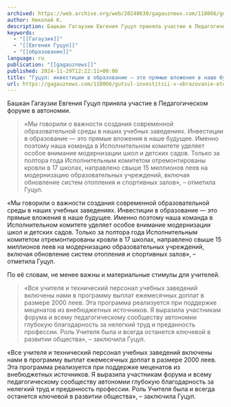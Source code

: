 ```yaml
---
archived: https://web.archive.org/web/20240630/gagauznews.com/118066/gutsul-investitsii-v-obrazovanie-eto-pryamye-vlozheniya-v-nashe-budushhee.html
author: Николай К.
description: Башкан Гагаузии Евгения Гуцул приняла участие в Педагогическом форуме в автономии. «Мы говорили о важности создания современной образовательной среды в наших учебных заведениях. Инвестиции в образование — это прямые вложения в наше будущее. Именно поэтому наша команда в Исполнительном комитете уделяет особое внимание модернизации школ и детских садов. Только за полтора года Исполнительным комитетом отремонтированы кровли в 17 школах, направлено свыше 15 миллионов леев на модернизацию образовательных учреждений, включая обновление систем отопления и спортивных залов», – отметила Гуцул. По её словам, не менее важны и материальные стимулы для учителей. «Все учителя и технический персонал учебных заведений включены нами в программу […]
keywords:
  - "[[Гагаузия]]"
  - "[[Евгения Гуцул]]"
  - "[[образование]]"
language: ru
publication: "[[gagauznews]]"
published: 2024-11-29T12:22:11+00:00
title: "Гуцул: инвестиции в образование — это прямые вложения в наше будущее"
url: https://gagauznews.com/118066/gutsul-investitsii-v-obrazovanie-eto-pryamye-vlozheniya-v-nashe-budushhee.html
---
```


Башкан Гагаузии Евгения Гуцул приняла участие в Педагогическом форуме в автономии.

> «Мы говорили о важности создания современной образовательной среды в наших учебных заведениях. Инвестиции в образование — это прямые вложения в наше будущее. Именно поэтому наша команда в Исполнительном комитете уделяет особое внимание модернизации школ и детских садов. Только за полтора года Исполнительным комитетом отремонтированы кровли в 17 школах, направлено свыше 15 миллионов леев на модернизацию образовательных учреждений, включая обновление систем отопления и спортивных залов», – отметила Гуцул.

«Мы говорили о важности создания современной образовательной среды в наших учебных заведениях. Инвестиции в образование — это прямые вложения в наше будущее. Именно поэтому наша команда в Исполнительном комитете уделяет особое внимание модернизации школ и детских садов. Только за полтора года Исполнительным комитетом отремонтированы кровли в 17 школах, направлено свыше 15 миллионов леев на модернизацию образовательных учреждений, включая обновление систем отопления и спортивных залов», – отметила Гуцул.

По её словам, не менее важны и материальные стимулы для учителей.

> «Все учителя и технический персонал учебных заведений включены нами в программу выплат ежемесячных доплат в размере 2000 леев. Эта программа реализуется при поддержке меценатов из внебюджетных источников. Я выразила участникам форума и всему педагогическому сообществу автономии глубокую благодарность за нелегкий труд и преданность профессии. Роль Учителя была и всегда останется ключевой в развитии общества», – заключила Гуцул.

«Все учителя и технический персонал учебных заведений включены нами в программу выплат ежемесячных доплат в размере 2000 леев. Эта программа реализуется при поддержке меценатов из внебюджетных источников. Я выразила участникам форума и всему педагогическому сообществу автономии глубокую благодарность за нелегкий труд и преданность профессии. Роль Учителя была и всегда останется ключевой в развитии общества», – заключила Гуцул.